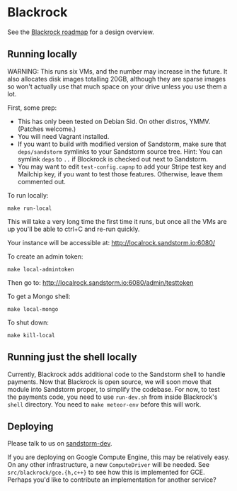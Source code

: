 # Blackrock

See the [Blackrock roadmap](https://github.com/sandstorm-io/sandstorm/tree/master/roadmap/blackrock) for a design overview.

## Running locally

WARNING: This runs six VMs, and the number may increase in the future. It also allocates disk images totalling 20GB, although they are sparse images so won't actually use that much space on your drive unless you use them a lot.

First, some prep:

* This has only been tested on Debian Sid. On other distros, YMMV. (Patches welcome.)
* You will need Vagrant installed.
* If you want to build with modified version of Sandstorm, make sure that `deps/sandstorm` symlinks to your Sandstorm source tree. Hint: You can symlink `deps` to `..` if Blockrock is checked out next to Sandstorm.
* You may want to edit `test-config.capnp` to add your Stripe test key and Mailchip key, if you want to test those features. Otherwise, leave them commented out.

To run locally:

    make run-local

This will take a very long time the first time it runs, but once all the VMs are up you'll be able to ctrl+C and re-run quickly.

Your instance will be accessible at: http://localrock.sandstorm.io:6080/

To create an admin token:

    make local-admintoken

Then go to: http://localrock.sandstorm.io:6080/admin/testtoken

To get a Mongo shell:

    make local-mongo

To shut down:

    make kill-local

## Running just the shell locally

Currently, Blackrock adds additional code to the Sandstorm shell to handle payments. Now that Blackrock is open source, we will soon move that module into Sandstorm proper, to simplify the codebase. For now, to test the payments code, you need to use `run-dev.sh` from inside Blackrock's `shell` directory. You need to `make meteor-env` before this will work.

## Deploying

Please talk to us on [sandstorm-dev](https://groups.google.com/group/sandstorm-dev).

If you are deploying on Google Compute Engine, this may be relatively easy. On any other infrastructure, a new `ComputeDriver` will be needed. See `src/blackrock/gce.{h,c++}` to see how this is implemented for GCE. Perhaps you'd like to contribute an implementation for another service?
